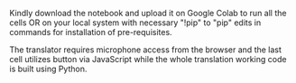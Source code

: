 Kindly download the notebook and upload it on Google Colab to run all the cells OR on your local system with necessary "!pip" to "pip" edits in commands for installation of pre-requisites.

The translator requires microphone access from the browser and the last cell utilizes button via JavaScript while the whole translation working code is built using Python.
